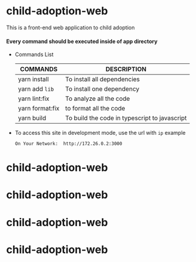 # child-adoption-web
This is a front-end web application to child adoption

#### Every command should be executed inside of app directory
* Commands List

  | COMMANDS             | DESCRIPTION                                                  |
    |--------------------- | -----------------------------------------------------------|
  | yarn install    | To install all dependencies                           |
  | yarn add `lib`  | To install one dependency                             |
  | yarn lint:fix   | To analyze all the code                                  |
  | yarn format:fix | to format all the code                                  |
  | yarn build      | To build the code in typescript to javascript      |

* To access this site in development mode, use the url with `ip` example

    ```bash
    On Your Network:  http://172.26.0.2:3000
    ```
# child-adoption-web
# child-adoption-web
# child-adoption-web
# child-adoption-web
